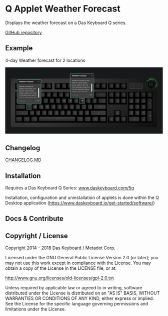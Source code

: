 # Q Applet Weather Forecast

Displays the weather forecast on a Das Keyboard Q series.

[GitHub repository](https://github.com/daskeyboard/q-applet-weather)

## Example

4-day Weather forecast for 2 locations

![Weather Forecast on a Das Keybaord Q](./assets/q-applet-weather-image.png "Q Weather Forecast")

## Changelog

[CHANGELOG.MD](CHANGELOG.md)

## Installation

Requires a Das Keyboard Q Series: www.daskeyboard.com/5q

Installation, configuration and uninstallation of applets is done within
the Q Desktop application (https://www.daskeyboard.io/get-started/software/)

## Docs & Contribute

## Copyright / License

Copyright 2014 - 2018 Das Keyboard / Metadot Corp.

Licensed under the GNU General Public License Version 2.0 (or later);
you may not use this work except in compliance with the License.
You may obtain a copy of the License in the LICENSE file, or at:

   http://www.gnu.org/licenses/old-licenses/gpl-2.0.txt

Unless required by applicable law or agreed to in writing, software
distributed under the License is distributed on an "AS IS" BASIS,
WITHOUT WARRANTIES OR CONDITIONS OF ANY KIND, either express or implied.
See the License for the specific language governing permissions and
limitations under the License.
